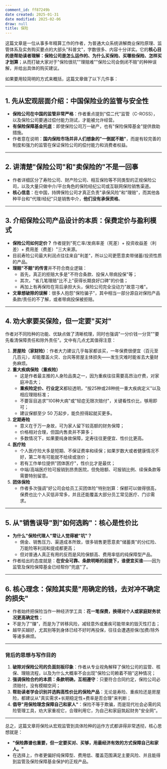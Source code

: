```yaml
---
comment_id: ff87249b
date created: 2025-01-31
date modified: 2025-02-06
draw: null
title: 保险
---
```

这篇文章是一位从事多年精算工作的作者，为普通大众系统讲解商业保险原理、监管体系及实务购买要点的大部头"科普文"，字数很多、内容十分详实。它的**核心目的是帮助读者理解：保险公司是怎么运作的、为什么买保险、买哪些保险、怎样买才划算**；从而打破大家对于"保险很坑""理赔难""保险公司会倒闭不赔"的种种误解，并给出具体的购买建议。

如果要用较简明的方式来概括，这篇文章做了以下几件事：

---

## 1. 先从宏观层面介绍：中国保险业的监管与安全性

- **保险公司在中国的监管非常严格**：作者重点提到"偿二代"监管（C-ROSS），以及保险公司要通过偿付能力测试，才能被允许经营。
- **有保险保障基金托底**：即使保险公司万一破产，也有"保险保障基金"提供救助措施。
- 作者意在说明：**国内保险市场并非人们想象的"一倒就不赔"**，而是有较完善的制度和强力的监管在保证保险公司的偿付能力和消费者权益。

---

## 2. 讲清楚"保险公司"和"卖保险的"不是一回事

- 作者详细区分了寿险公司、财产险公司、相互保险等不同类型的正规保险公司，以及大量只做中介/平台角色的保险经纪公司或互联网保险销售渠道。
- **核心信息**：在中国，持牌保险公司才真正负责"承保风险"和"理赔"，而其他各种平台和"代理/经纪"只是销售中介，**他们没有承保资格**。

---

## 3. 介绍保险公司产品设计的本质：保费定价与盈利模式

- **保险公司如何定价？** 作者提到"死亡率/发病率差（死差）+ 投资收益差（利差）+ 费用差（费差）"三大来源。
- 目前寿险公司最大利润点往往来自"利差"，所以公司更愿意卖带储蓄/投资性质的产品。
- **理赔"不赔"的传言**并不符合商业逻辑：
    - 首先，真正的拒赔大多是"不符合条款、投保人带病投保"等；
    - 其次，"省几笔理赔"比不上"获得长期良好口碑"的价值；
    - 再加上有再保险在背后承担大头，保险公司完全没动力"故意刁难"。
- **文章想破除的误解**：很多人抱怨"保险骗子"，其中相当一部分源自对保险产品条款/责任的不了解，或者带病投保被拒赔。

---

## 4. 劝大家要买保险，但一定要"买对"

作者对不同险种的功能、优缺点做了清晰梳理，同时也强调"一分价钱一分货""要先看清保障责任和除外责任"。文中有几点尤其值得注意：

1. **房屋险（家财险）**：作者大力建议几乎每家都该买，一年保费很便宜（百元至几百元），却能覆盖火灾、台风等房屋主体损失——发生灾难时能省去大量财务麻烦。
2. **重大疾病保险（重疾险）**
    - 这是作者最主推的人身险品类之一，因为重疾往往需要高昂治疗费，对家庭冲击大；
    - **重疾险定价、行业定义**都较透明，"按25种或28种统一重大疾病定义"以及相应理赔标准；
    - 不要盲目追求"100种大病"或"轻症无限次赔付"，关键看性价比，够用即可；
    - 建议保额至少 50 万起步，能负担得起就买更多。
3. **定期寿险**
    - 意义在于万一身故，可为家人留下较高额的财务保障；
    - 价格相对合理，但国内售卖并不算多；
    - 多数情况下，如果要纯身故保障，定寿往往更便宜、性价比更高。
4. **医疗险**
    - 个人医疗险大多是短期、不保证费率和续保；如果岁数大或者健康情况不好，第二年有可能就不给续或涨价；
    - 若有工作单位提供"团体医疗"，性价比才是最优；
    - 中端/高端医疗险可报销到昂贵医院，但免赔额、可报销比例、续保条款等需要特别留意。
5. **团体保险**
    - 作者多次强调"好公司会给员工买团体险"特别划算：保额可以做得很高，保费也比个人买低非常多，并且还能覆盖大部分员工常见医疗、门诊需求。

---

## 5. 从"销售误导"到"如何选购"：核心是性价比

- **为什么"保险代理人"常让人觉得被"坑"？**
    - 佣金、销售压力、渠道成本所致，很多销售更愿意卖"储蓄类"的分红险、万能险等利润和提成都更高；
    - 但对普通人真正有用的反而是风险保额高、费用率低的纯保障型产品。
- 作者给出的态度就是：**在安全可靠、条款明晰的前提下，谁便宜买谁**——因为监管及保险保障基金已经帮你"兜底"了。

---

## 6. 核心理念：保险其实是"用确定的钱，去对冲不确定的损失"

- 作者始终把保险当作一种经济学工具：**花一笔保费，换得对个人或家庭财务状况更高确定性**；
- 不是为了"赚"，而是为了转移风险，减轻意外或重疾可能带来的毁灭性打击；
- 越早买越好，尤其别等到身体已经不好时再投保，往往会遭遇拒保/加费/除外等诸多麻烦。

---

### 背后的思想与写作目的

1. **破除对保险公司的负面刻板印象**：作者从专业视角解释了保险公司的监管、核保、理赔流程，以及为什么大概率不会出现"保险公司赖着不赔"这种情况；
2. **强调保险合约的本质：条款明确，互相遵守**：只要符合合同约定，保险公司必须赔付，没有模糊空间；
3. **帮助读者学会识别并选购高性价比的保险产品**：无论是寿险、重疾险还是房屋险，都建议从"真实需求+长期稳定性+费率是否合理"来判断；
4. **倡导"用保险理念保障自己和家人"**：保险不等于欺骗，而是现代社会必需的风险管理工具，劝大家重视它，合理利用它，为自己和家庭筑起财务"安全网"。

---

总之，这篇文章将保险从宏观监管到具体险种的运作方式都讲得非常透彻，核心思想就是：

- **"保险靠谱也重要，但一定要买对、买够，用最经济有效的方式保障自己和家人。"**
- 在选择上，作者更偏好纯保障型、费用低、覆盖范围满足主要风险、并且能得到监管及保险保障基金保护的正规产品。
